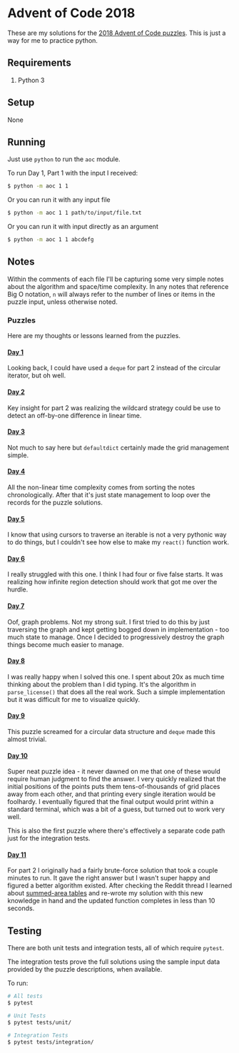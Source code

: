 # Advent of Code 2018

These are my solutions for the [2018 Advent of Code puzzles](https://adventofcode.com/2018). This is just a way for me
to practice python.

## Requirements

 1. Python 3
 
## Setup

None

## Running

Just use `python` to run the `aoc` module.

To run Day 1, Part 1 with the input I received:

```bash
$ python -m aoc 1 1
```

Or you can run it with any input file

```bash
$ python -m aoc 1 1 path/to/input/file.txt
```

Or you can run it with input directly as an argument

```bash
$ python -m aoc 1 1 abcdefg
```

## Notes

Within the comments of each file I'll be capturing some very simple notes about the algorithm and space/time complexity.
In any notes that reference Big O notation, `n` will always refer to the number of lines or items in the puzzle input,
unless otherwise noted.

### Puzzles

Here are my thoughts or lessons learned from the puzzles.

#### [Day 1](https://adventofcode.com/2018/day/1)

Looking back, I could have used a `deque` for part 2 instead of the circular iterator, but oh well.

#### [Day 2](https://adventofcode.com/2018/day/2)

Key insight for part 2 was realizing the wildcard strategy could be use to detect an off-by-one difference in linear
time.

#### [Day 3](https://adventofcode.com/2018/day/3)

Not much to say here but `defaultdict` certainly made the grid management simple.

#### [Day 4](https://adventofcode.com/2018/day/4)

All the non-linear time complexity comes from sorting the notes chronologically. After that it's just state management
to loop over the records for the puzzle solutions.

#### [Day 5](https://adventofcode.com/2018/day/5)

I know that using cursors to traverse an iterable is not a very pythonic way to do things, but I couldn't see how else
to make my `react()` function work.

#### [Day 6](https://adventofcode.com/2018/day/6)

I really struggled with this one. I think I had four or five false starts. It was realizing how infinite region
detection should work that got me over the hurdle.

#### [Day 7](https://adventofcode.com/2018/day/7)

Oof, graph problems. Not my strong suit. I first tried to do this by just traversing the graph and kept getting bogged
down in implementation - too much state to manage. Once I decided to progressively destroy the graph things become much
easier to manage.

#### [Day 8](https://adventofcode.com/2018/day/8)

I was really happy when I solved this one. I spent about 20x as much time thinking about the problem than I did typing.
It's the algorithm in `parse_license()` that does all the real work. Such a simple implementation but it was difficult
for me to visualize quickly.

#### [Day 9](https://adventofcode.com/2018/day/9)

This puzzle screamed for a circular data structure and `deque` made this almost trivial.

#### [Day 10](https://adventofcode.com/2018/day/10)

Super neat puzzle idea - it never dawned on me that one of these would require human judgment to find the answer. I very
quickly realized that the initial positions of the points puts them tens-of-thousands of grid places away from each
other, and that printing every single iteration would be foolhardy. I eventually figured that the final output would
print within a standard terminal, which was a bit of a guess, but turned out to work very well.

This is also the first puzzle where there's effectively a separate code path just for the integration tests.

#### [Day 11](https://adventofcode.com/2018/day/11)

For part 2 I originally had a fairly brute-force solution that took a couple minutes to run. It gave the right answer
but I wasn't super happy and figured a better algorithm existed. After checking the Reddit thread I learned about
[summed-area tables](https://en.wikipedia.org/wiki/Summed-area_table) and re-wrote my solution with this new knowledge
in hand and the updated function completes in less than 10 seconds.

## Testing

There are both unit tests and integration tests, all of which require `pytest`.

The integration tests prove the full solutions using the sample input data provided by the puzzle descriptions, when
available.

To run:

```bash
# All tests
$ pytest

# Unit Tests
$ pytest tests/unit/

# Integration Tests
$ pytest tests/integration/

```
